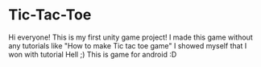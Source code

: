 # Tic-Tac-Toe
Hi everyone!
This is my first unity game project!
I made this game without any tutorials like "How to make Tic tac toe game"
I showed myself that I won with tutorial Hell ;)
This is  game for android :D
